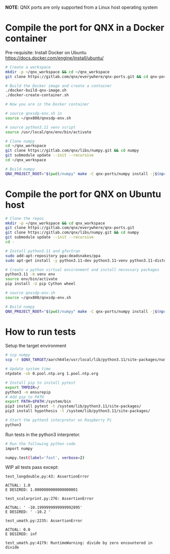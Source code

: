 **NOTE**: QNX ports are only supported from a Linux host operating system

# Compile the port for QNX in a Docker container

Pre-requisite: Install Docker on Ubuntu https://docs.docker.com/engine/install/ubuntu/
```bash
# Create a workspace
mkdir -p ~/qnx_workspace && cd ~/qnx_workspace
git clone https://gitlab.com/qnx/everywhere/qnx-ports.git && cd qnx-ports

# Build the Docker image and create a container
./docker-build-qnx-image.sh
./docker-create-container.sh

# Now you are in the Docker container

# source qnxsdp-env.sh in
source ~/qnx800/qnxsdp-env.sh

# source python3.11 venv script
source /usr/local/qnx/env/bin/activate

# Clone numpy
cd ~/qnx_workspace
git clone https://gitlab.com/qnx/libs/numpy.git && cd numpy
git submodule update --init --recursive
cd ~/qnx_workspace

# Build numpy
QNX_PROJECT_ROOT="$(pwd)/numpy" make -C qnx-ports/numpy install -j$(nproc)
```

# Compile the port for QNX on Ubuntu host
```bash
# Clone the repos
mkdir -p ~/qnx_workspace && cd qnx_workspace
git clone https://gitlab.com/qnx/everywhere/qnx-ports.git
git clone https://gitlab.com/qnx/libs/numpy.git && cd numpy
git submodule update --init --recursive
cd -

# Install python3.11 and gfortran
sudo add-apt-repository ppa:deadsnakes/ppa
sudo apt-get install -y python3.11-dev python3.11-venv python3.11-distutils software-properties-common gfortran

# Create a python virtual environment and install necessary packages
python3.11 -m venv env
source env/bin/activate
pip install -U pip Cython wheel

# source qnxsdp-env.sh
source ~/qnx800/qnxsdp-env.sh

# Build numpy
QNX_PROJECT_ROOT="$(pwd)/numpy" make -C qnx-ports/numpy install -j$(nproc)
```

# How to run tests

Setup the target environment
```bash
# scp numpy
scp -r $QNX_TARGET/aarch64le/usr/local/lib/python3.11/site-packages/numpy root@<target-ip-address>:/system/lib/python3.11/site-packages

# Update system time
ntpdate -sb 0.pool.ntp.org 1.pool.ntp.org

# Install pip to install pytest
export TMPDIR=/
python3 -m ensurepip
# Add pip to PATH
export PATH=$PATH:/system/bin
pip3 install pytest -t /system/lib/python3.11/site-packages/
pip3 install hypothesis -t /system/lib/python3.11/site-packages/

# Start the python3 interpretor on Raspberry Pi
python3
```

Run tests in the python3 interpretor.
```bash
# Run the following python code
import numpy

numpy.test(label='fast', verbose=2)
```

WIP all tests pass except:
```console
test_longdouble.py:43: AssertionError

ACTUAL: 1.0
E DESIRED: 1.0000000000000000001

test_scalarprint.py:276: AssertionError

ACTUAL: ' -10.1999999999999992895'
E DESIRED: ' -10.2 '

test_umath.py:2235: AssertionError

ACTUAL: 0.0
E DESIRED: inf

test_umath.py:4179: RuntimeWarning: divide by zero encountered in divide
```

